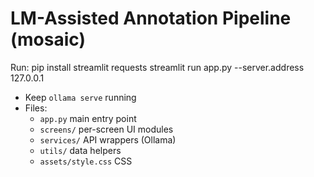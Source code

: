 # LM-Assisted Annotation Pipeline (mosaic)

Run:
pip install streamlit requests
streamlit run app.py --server.address 127.0.0.1

- Keep `ollama serve` running 
- Files:
  - `app.py` main entry point
  - `screens/` per-screen UI modules
  - `services/` API wrappers (Ollama)
  - `utils/` data helpers
  - `assets/style.css` CSS


